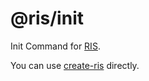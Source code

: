 # @ris/init

Init Command for [RIS](https://github.com/risjs/ris).

You can use [create-ris](https://github.com/risjs/create-ris) directly.